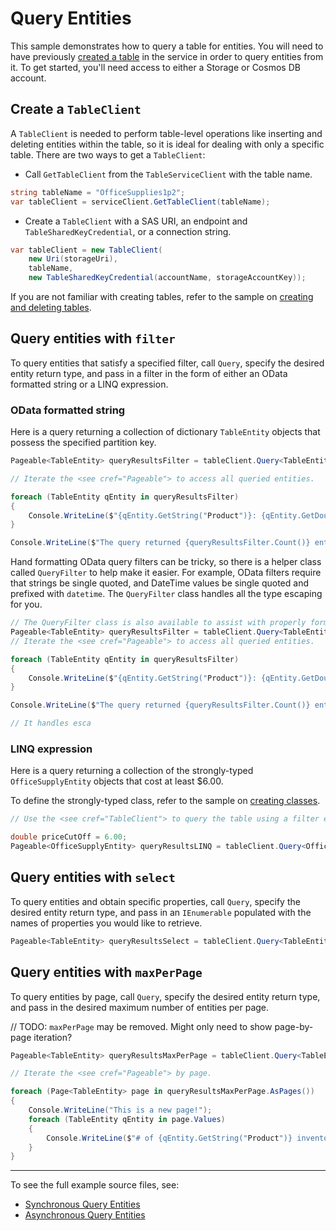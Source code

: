 # Query Entities

This sample demonstrates how to query a table for entities. You will need to have previously [created a table](https://github.com/Azure/azure-sdk-for-net/blob/master/sdk/tables/Azure.Data.Tables/samples/Sample1CreateDeleteTables.md) in the service in order to query entities from it. To get started, you'll need access to either a Storage or Cosmos DB account.

## Create a `TableClient`

A `TableClient` is needed to perform table-level operations like inserting and deleting entities within the table, so it is ideal for dealing with only a specific table. There are two ways to get a `TableClient`:
- Call `GetTableClient` from the `TableServiceClient` with the table name.

```C# Snippet:TablesSample1GetTableClient
string tableName = "OfficeSupplies1p2";
var tableClient = serviceClient.GetTableClient(tableName);
```

- Create a `TableClient` with a SAS URI, an endpoint and `TableSharedKeyCredential`, or a connection string.

```C# Snippet:TablesSample1CreateTableClient
var tableClient = new TableClient(
    new Uri(storageUri),
    tableName,
    new TableSharedKeyCredential(accountName, storageAccountKey));
```

If you are not familiar with creating tables, refer to the sample on [creating and deleting tables](https://github.com/Azure/azure-sdk-for-net/blob/master/sdk/tables/Azure.Data.Tables/samples/Sample1CreateDeleteTables.md).

## Query entities with `filter`

To query entities that satisfy a specified filter, call `Query`, specify the desired entity return type, and pass in a filter in the form of either an OData formatted string or a LINQ expression.

### OData formatted string

Here is a query returning a collection of dictionary `TableEntity` objects that possess the specified partition key.

```C# Snippet:TablesSample4QueryEntitiesFilter
Pageable<TableEntity> queryResultsFilter = tableClient.Query<TableEntity>(filter: $"PartitionKey eq '{partitionKey}'");

// Iterate the <see cref="Pageable"> to access all queried entities.

foreach (TableEntity qEntity in queryResultsFilter)
{
    Console.WriteLine($"{qEntity.GetString("Product")}: {qEntity.GetDouble("Price")}");
}

Console.WriteLine($"The query returned {queryResultsFilter.Count()} entities.");
```

Hand formatting OData query filters can be tricky, so there is a helper class called `QueryFilter` to help make it easier.
For example, OData filters require that strings be single quoted, and DateTime values be single quoted and prefixed with `datetime`.
The `QueryFilter` class handles all the type escaping for you.

```C# Snippet:TablesSample4QueryEntitiesFilterWithQueryFilter
// The QueryFilter class is also available to assist with properly formatting odata queries.
Pageable<TableEntity> queryResultsFilter = tableClient.Query<TableEntity>(filter: QueryFilter.Create($"PartitionKey eq {partitionKey}"));
// Iterate the <see cref="Pageable"> to access all queried entities.

foreach (TableEntity qEntity in queryResultsFilter)
{
    Console.WriteLine($"{qEntity.GetString("Product")}: {qEntity.GetDouble("Price")}");
}

Console.WriteLine($"The query returned {queryResultsFilter.Count()} entities.");

// It handles esca
```

### LINQ expression

Here is a query returning a collection of the strongly-typed `OfficeSupplyEntity` objects that cost at least $6.00.

To define the strongly-typed class, refer to the sample on [creating classes](https://github.com/Azure/azure-sdk-for-net/blob/master/sdk/tables/Azure.Data.Tables/samples/Sample2CreateDeleteEntities.md).

```C# Snippet:TablesSample4QueryEntitiesExpression
// Use the <see cref="TableClient"> to query the table using a filter expression.

double priceCutOff = 6.00;
Pageable<OfficeSupplyEntity> queryResultsLINQ = tableClient.Query<OfficeSupplyEntity>(ent => ent.Price >= priceCutOff);
```

## Query entities with `select`

To query entities and obtain specific properties, call `Query`, specify the desired entity return type, and pass in an `IEnumerable` populated with the names of properties you would like to retrieve.

```C# Snippet:TablesSample4QueryEntitiesSelect
Pageable<TableEntity> queryResultsSelect = tableClient.Query<TableEntity>(select: new List<string>() { "Product", "Price" });
```

## Query entities with `maxPerPage`

To query entities by page, call `Query`, specify the desired entity return type, and pass in the desired maximum number of entities per page.

// TODO: `maxPerPage` may be removed. Might only need to show page-by-page iteration?

```C# Snippet:TablesSample4QueryEntitiesMaxPerPage
Pageable<TableEntity> queryResultsMaxPerPage = tableClient.Query<TableEntity>(maxPerPage: 10);

// Iterate the <see cref="Pageable"> by page.

foreach (Page<TableEntity> page in queryResultsMaxPerPage.AsPages())
{
    Console.WriteLine("This is a new page!");
    foreach (TableEntity qEntity in page.Values)
    {
        Console.WriteLine($"# of {qEntity.GetString("Product")} inventoried: {qEntity.GetInt32("Quantity")}");
    }
}
```

---
To see the full example source files, see:
- [Synchronous Query Entities](https://github.com/Azure/azure-sdk-for-net/blob/master/sdk/tables/Azure.Data.Tables/tests/samples/Sample4_QueryEntities.cs)
- [Asynchronous Query Entities](https://github.com/Azure/azure-sdk-for-net/blob/master/sdk/tables/Azure.Data.Tables/tests/samples/Sample4_QueryEntitiesAsync.cs)

